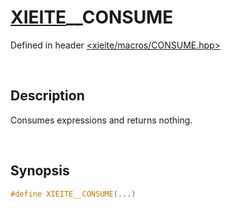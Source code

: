 # [XIEITE](../../macros.md)\_\_CONSUME
Defined in header [<xieite/macros/CONSUME.hpp>](../../include/xieite/macros/CONSUME.hpp)

&nbsp;

## Description
Consumes expressions and returns nothing.

&nbsp;

## Synopsis
```cpp
#define XIEITE__CONSUME(...)
```
